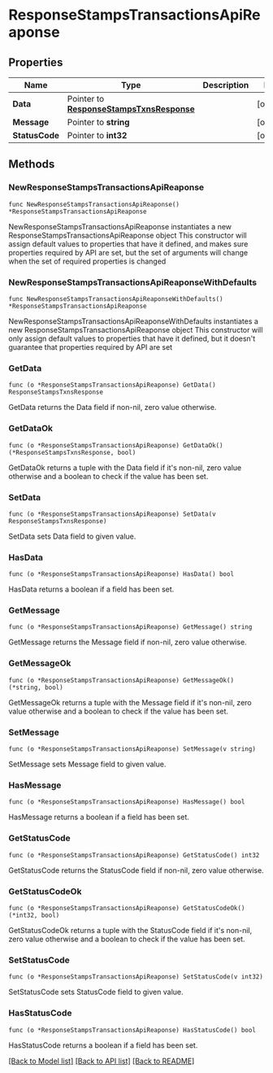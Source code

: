 # ResponseStampsTransactionsApiReaponse

## Properties

Name | Type | Description | Notes
------------ | ------------- | ------------- | -------------
**Data** | Pointer to [**ResponseStampsTxnsResponse**](ResponseStampsTxnsResponse.md) |  | [optional] 
**Message** | Pointer to **string** |  | [optional] 
**StatusCode** | Pointer to **int32** |  | [optional] 

## Methods

### NewResponseStampsTransactionsApiReaponse

`func NewResponseStampsTransactionsApiReaponse() *ResponseStampsTransactionsApiReaponse`

NewResponseStampsTransactionsApiReaponse instantiates a new ResponseStampsTransactionsApiReaponse object
This constructor will assign default values to properties that have it defined,
and makes sure properties required by API are set, but the set of arguments
will change when the set of required properties is changed

### NewResponseStampsTransactionsApiReaponseWithDefaults

`func NewResponseStampsTransactionsApiReaponseWithDefaults() *ResponseStampsTransactionsApiReaponse`

NewResponseStampsTransactionsApiReaponseWithDefaults instantiates a new ResponseStampsTransactionsApiReaponse object
This constructor will only assign default values to properties that have it defined,
but it doesn't guarantee that properties required by API are set

### GetData

`func (o *ResponseStampsTransactionsApiReaponse) GetData() ResponseStampsTxnsResponse`

GetData returns the Data field if non-nil, zero value otherwise.

### GetDataOk

`func (o *ResponseStampsTransactionsApiReaponse) GetDataOk() (*ResponseStampsTxnsResponse, bool)`

GetDataOk returns a tuple with the Data field if it's non-nil, zero value otherwise
and a boolean to check if the value has been set.

### SetData

`func (o *ResponseStampsTransactionsApiReaponse) SetData(v ResponseStampsTxnsResponse)`

SetData sets Data field to given value.

### HasData

`func (o *ResponseStampsTransactionsApiReaponse) HasData() bool`

HasData returns a boolean if a field has been set.

### GetMessage

`func (o *ResponseStampsTransactionsApiReaponse) GetMessage() string`

GetMessage returns the Message field if non-nil, zero value otherwise.

### GetMessageOk

`func (o *ResponseStampsTransactionsApiReaponse) GetMessageOk() (*string, bool)`

GetMessageOk returns a tuple with the Message field if it's non-nil, zero value otherwise
and a boolean to check if the value has been set.

### SetMessage

`func (o *ResponseStampsTransactionsApiReaponse) SetMessage(v string)`

SetMessage sets Message field to given value.

### HasMessage

`func (o *ResponseStampsTransactionsApiReaponse) HasMessage() bool`

HasMessage returns a boolean if a field has been set.

### GetStatusCode

`func (o *ResponseStampsTransactionsApiReaponse) GetStatusCode() int32`

GetStatusCode returns the StatusCode field if non-nil, zero value otherwise.

### GetStatusCodeOk

`func (o *ResponseStampsTransactionsApiReaponse) GetStatusCodeOk() (*int32, bool)`

GetStatusCodeOk returns a tuple with the StatusCode field if it's non-nil, zero value otherwise
and a boolean to check if the value has been set.

### SetStatusCode

`func (o *ResponseStampsTransactionsApiReaponse) SetStatusCode(v int32)`

SetStatusCode sets StatusCode field to given value.

### HasStatusCode

`func (o *ResponseStampsTransactionsApiReaponse) HasStatusCode() bool`

HasStatusCode returns a boolean if a field has been set.


[[Back to Model list]](../README.md#documentation-for-models) [[Back to API list]](../README.md#documentation-for-api-endpoints) [[Back to README]](../README.md)



